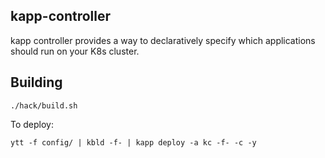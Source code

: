 ## kapp-controller

kapp controller provides a way to declaratively specify which applications should run on your K8s cluster.

## Building

```
./hack/build.sh
```

To deploy:

```
ytt -f config/ | kbld -f- | kapp deploy -a kc -f- -c -y
```
